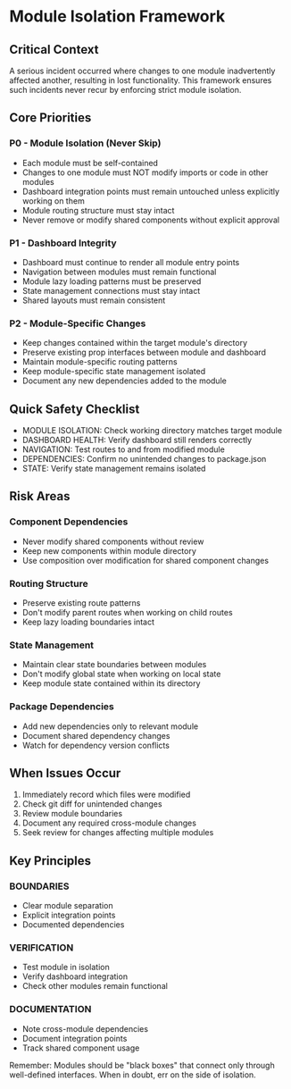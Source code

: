 # Module Isolation Framework

## Critical Context

A serious incident occurred where changes to one module inadvertently affected another, resulting in lost functionality. This framework ensures such incidents never recur by enforcing strict module isolation.

## Core Priorities

### P0 - Module Isolation (Never Skip)
- Each module must be self-contained
- Changes to one module must NOT modify imports or code in other modules
- Dashboard integration points must remain untouched unless explicitly working on them
- Module routing structure must stay intact
- Never remove or modify shared components without explicit approval

### P1 - Dashboard Integrity
- Dashboard must continue to render all module entry points
- Navigation between modules must remain functional
- Module lazy loading patterns must be preserved
- State management connections must stay intact
- Shared layouts must remain consistent

### P2 - Module-Specific Changes
- Keep changes contained within the target module's directory
- Preserve existing prop interfaces between module and dashboard
- Maintain module-specific routing patterns
- Keep module-specific state management isolated
- Document any new dependencies added to the module

## Quick Safety Checklist
- MODULE ISOLATION: Check working directory matches target module
- DASHBOARD HEALTH: Verify dashboard still renders correctly
- NAVIGATION: Test routes to and from modified module
- DEPENDENCIES: Confirm no unintended changes to package.json
- STATE: Verify state management remains isolated

## Risk Areas

### Component Dependencies
- Never modify shared components without review
- Keep new components within module directory
- Use composition over modification for shared component changes

### Routing Structure
- Preserve existing route patterns
- Don't modify parent routes when working on child routes
- Keep lazy loading boundaries intact

### State Management
- Maintain clear state boundaries between modules
- Don't modify global state when working on local state
- Keep module state contained within its directory

### Package Dependencies
- Add new dependencies only to relevant module
- Document shared dependency changes
- Watch for dependency version conflicts

## When Issues Occur
1. Immediately record which files were modified
2. Check git diff for unintended changes
3. Review module boundaries
4. Document any required cross-module changes
5. Seek review for changes affecting multiple modules

## Key Principles

### BOUNDARIES
- Clear module separation
- Explicit integration points
- Documented dependencies

### VERIFICATION
- Test module in isolation
- Verify dashboard integration
- Check other modules remain functional

### DOCUMENTATION
- Note cross-module dependencies
- Document integration points
- Track shared component usage

Remember: Modules should be "black boxes" that connect only through well-defined interfaces. When in doubt, err on the side of isolation.